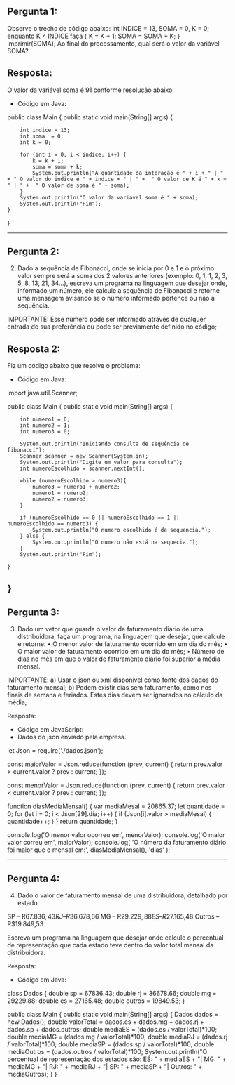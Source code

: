 ## Pergunta 1:
Observe o trecho de código abaixo:
int INDICE = 13, SOMA = 0, K = 0;
enquanto K < INDICE faça
{
K = K + 1;
SOMA = SOMA + K;
}
imprimir(SOMA);
Ao final do processamento, qual será o valor da variável SOMA?


## Resposta:

O valor da variável soma é 91 conforme resolução abaixo:

* Código em Java:

public class Main {
    public static void main(String[] args) {

        int indice = 13;
        int soma  = 0;
        int k = 0;

        for (int i = 0; i < indice; i++) {
            k = k + 1;
            soma = soma + k;
            System.out.println("A quantidade da interação é " + i + " | " + " O valor do indice é " + indice + " | " +  " O valor de K é " + k +  " | " +  " O valor de soma é " + soma);
        }
        System.out.println("O valor da variavel soma é " + soma);
        System.out.println("Fim");
    }

}

-----------------------------------------------------------------------------------------------------------------------------------------------------------------------
## Pergunta 2: 

2) Dado a sequência de Fibonacci, onde se inicia por 0 e 1 e o próximo valor sempre será a soma dos 2 valores anteriores (exemplo: 0, 1, 1, 2, 3, 5, 8, 13, 21, 34...), escreva um programa na linguagem que desejar onde, informado um número, ele calcule a sequência de Fibonacci e retorne uma mensagem avisando se o número informado pertence ou não a sequência.

IMPORTANTE:
Esse número pode ser informado através de qualquer entrada de sua preferência ou pode ser previamente definido no código;


## Resposta 2:

Fiz um código abaixo que resolve o problema:

* Código em Java:

import java.util.Scanner;

public class Main {
    public static void main(String[] args) {

        int numero1 = 0;
        int numero2 = 1;
        int numero3 = 0;

        System.out.println("Iniciando consulta de sequência de fibonacci");
        Scanner scanner = new Scanner(System.in);
        System.out.println("Digite um valor para consulta");
        int numeroEscolhido = scanner.nextInt();

        while (numeroEscolhido > numero3){
            numero3 = numero1 + numero2;
            numero1 = numero2;
            numero2 = numero3;
        }

        if (numeroEscolhido == 0 || numeroEscolhido == 1 || numeroEscolhido == numero3) {
            System.out.println("O numero escolhido é da sequencia.");
        } else {
            System.out.println("O numero não está na sequecia.");
        }
        System.out.println("Fim");

    }

}
-----------------------------------------------------------------------------------------------------------------------------------------------------------------------
## Pergunta 3:
3) Dado um vetor que guarda o valor de faturamento diário de uma distribuidora, faça um programa, na linguagem que desejar, que calcule e retorne:
• O menor valor de faturamento ocorrido em um dia do mês;
• O maior valor de faturamento ocorrido em um dia do mês;
• Número de dias no mês em que o valor de faturamento diário foi superior à média mensal.

IMPORTANTE:
a) Usar o json ou xml disponível como fonte dos dados do faturamento mensal;
b) Podem existir dias sem faturamento, como nos finais de semana e feriados. Estes dias devem ser ignorados no cálculo da média;


Resposta:

* Código em JavaScript:
* Dados do json enviado pela empresa.

let Json = require('./dados.json');

const maiorValor = Json.reduce(function (prev, current) {
    return prev.valor > current.valor ? prev : current;
});


const menorValor = Json.reduce(function (prev, current) {
    return prev.valor < current.valor ? prev : current;
});


function diasMediaMensal() {
    var mediaMesal = 20865.37;
    let quantidade = 0;
    for (let i = 0; i < Json[29].dia; i++) {
        if (Json[i].valor > mediaMesal) {
            quantidade++;
        }
    }
    return quantidade;
}

console.log('O menor valor ocorreu em', menorValor);
console.log('O maior valor correu em', maiorValor);
console.log(
    'O número da faturamento diário foi maior que o mensal em:',
    diasMediaMensal(),
    'dias'
);

-----------------------------------------------------------------------------------------------------------------------------------------------------------------------

## Pergunta 4: 
4) Dado o valor de faturamento mensal de uma distribuidora, detalhado por estado:

SP – R$67.836,43
RJ – R$36.678,66
MG – R$29.229,88
ES – R$27.165,48
Outros – R$19.849,53

Escreva um programa na linguagem que desejar onde calcule o percentual de representação que cada estado teve dentro do valor total mensal da distribuidora.

Resposta:

* Código em Java:

class Dados {
    double sp = 67836.43;
    double rj = 36678.66;
    double mg = 29229.88;
    double es = 27165.48;
    double outros = 19849.53;
}

public class Main {
    public static void main(String[] args) {
        Dados dados = new Dados();
        double valorTotal = dados.es + dados.mg + dados.rj + dados.sp + dados.outros;
        double mediaES = (dados.es / valorTotal)*100;
        double mediaMG = (dados.mg / valorTotal)*100;
        double mediaRJ = (dados.rj / valorTotal)*100;
        double mediaSP = (dados.sp / valorTotal)*100;
        double mediaOutros = (dados.outros / valorTotal)*100;
        System.out.println("O percentual de representação dos estados são: ES: " + mediaES + "| MG: " + mediaMG + "| RJ: " + mediaRJ + "| SP: " + mediaSP + "| Outros: " + mediaOutros);
    }
}
